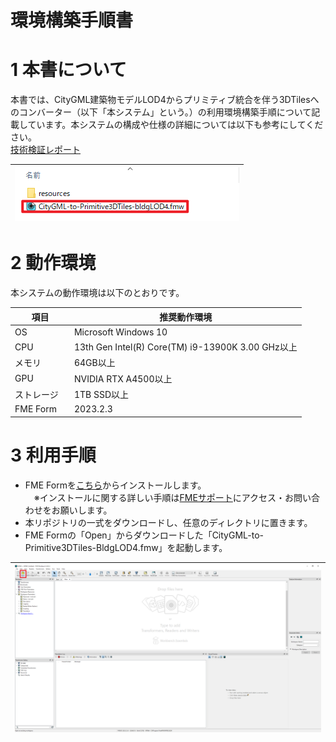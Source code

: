 # 環境構築手順書

# 1 本書について

本書では、CityGML建築物モデルLOD4からプリミティブ統合を伴う3DTilesへのコンバーター（以下「本システム」という。）の利用環境構築手順について記載しています。本システムの構成や仕様の詳細については以下も参考にしてください。  
[技術検証レポート](https://xxxx)

|![](../resources/devMan/tutorial_000.png)|
|:-:|

# 2 動作環境

本システムの動作環境は以下のとおりです。




| 項目               | 推奨動作環境                                                                                                                                                                                                                                                                                                                                    | 
| ------------------ | ---------------------------------------------------------- | 
| OS                 | Microsoft Windows 10 | 
| CPU                | 13th Gen Intel(R) Core(TM) i9-13900K   3.00 GHz以上 |                                                                                                                                 
| メモリ             | 64GB以上   |
| GPU                | NVIDIA RTX A4500以上  | 
| ストレージ         | 1TB SSD以上 |
| FME Form　         | 2023.2.3   |


# 3 利用手順

- FME Formを[こちら](https://fme.safe.com/downloads/#official)からインストールします。  
　※インストールに関する詳しい手順は[FMEサポート](https://fmesupport.com/2019/11/qa-fme-free-licenses/)にアクセス・お問い合わせをお願いします。  
- 本リポジトリの一式をダウンロードし、任意のディレクトリに置きます。
- FME Formの「Open」からダウンロードした「CityGML-to-Primitive3DTiles-BldgLOD4.fmw」を起動します。

|![](../resources/devMan/tutorial_0001.png)|
|:-:|